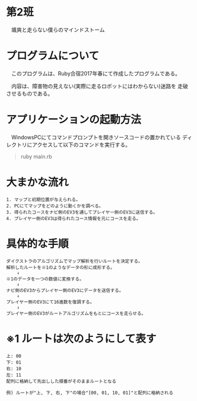 # 第2班

　颯爽と走らない僕らのマインドストーム


# プログラムについて

　このプログラムは、Ruby合宿2017年春にて作成したプログラムである。

　内容は、障害物の見えない(実際に走るロボットにはわからない)迷路を
走破させるものである。


# アプリケーションの起動方法

　WindowsPCにてコマンドプロンプトを開きソースコードの置かれている
ディレクトリにアクセスして以下のコマンドを実行する。

> ruby main.rb

# 大まかな流れ
	1. マップと初期位置が与えられる。
	2. PCにてマップをどのように動くかを調べる。
	3. 得られたコースをナビ側のEV3を通してプレイヤー側のEV3に送信する。
	4. プレイヤー側のEV3は得られたコース情報を元にコースを走る。


# 具体的な手順
	ダイクストラのアルゴリズムでマップ解析を行いルートを決定する。
	解析したルートを※1のようなデータの形に成形する。
		↓
	※1のデータを一つの数値に変換する。
		↓
	ナビ側のEV3からプレイヤー側のEV3にデータを送信する。
		↓
	プレイヤー側のEV3にて16進数を復調する。
		↓
	プレイヤー側のEV3がルートアルゴリズムをもとにコースを走らせる。


# ※1 ルートは次のようにして表す
	上: 00
	下: 01
	右: 10
	左: 11
	配列に格納して先出しした順番がそのままルートとなる

	例) ルートが"上, 下, 右, 下"の場合"[00, 01, 10, 01]"と配列に格納される
